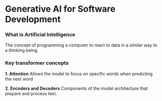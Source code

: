 # Generative AI for Software Development

### What is Artificial Intelligence

The concept of programming a computer to react to data in a similar way to a thinking being.

### Key transformer concepts

**1. Attention**
Allows the model to focus on specific words when predicting the next word

**2. Encoders and Decoders**
Components of the model architecture that prepare and process text.
